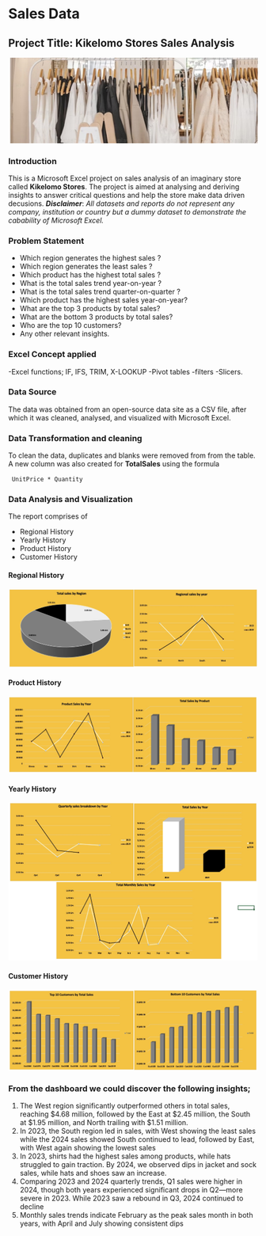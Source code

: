 # Sales Data
## Project Title: Kikelomo Stores Sales Analysis

![](6946EF2B-755F-4352-83A7-7A1D1277AFCF_4_5005_c.jpeg)

### Introduction
This is a Microsoft Excel project on sales analysis of an imaginary store called **Kikelomo Stores**. 
The project is aimed at analysing and deriving insights to answer critical questions and help the store make data driven decusions.
**_Disclaimer_**: _All datasets and reports do not represent any company, institution or country but a dummy dataset to demonstrate the cabability of Microsoft  Excel._

### Problem Statement
- Which region generates the highest sales ?
- Which region generates the least sales ?
- Which product has the highest total sales ?
- What is the total sales trend year-on-year ?
- What is the total sales trend quarter-on-quarter ?
- Which product has the highest sales  year-on-year?
- What are the top 3 products by total sales? 
- What are the bottom 3 products by total sales?
- Who are the top 10 customers?
- Any other relevant insights.

### Excel Concept applied
-Excel functions; IF, IFS, TRIM, X-LOOKUP
-Pivot tables
-filters
-Slicers.

### Data Source
The data was obtained from an open-source data site as a CSV file, after which it was cleaned, analysed, and visualized with Microsoft Excel.

### Data Transformation and cleaning
To clean the data, duplicates and blanks were removed from from the table.
 A new column was also created for  **TotalSales** using the formula 
``` excel
 UnitPrice * Quantity
```
### Data Analysis and Visualization
The report comprises of 
- Regional History
- Yearly History
- Product History
- Customer History

#### Regional History
![](11C282BA-CB08-4CE5-89FB-763170866BBC_1_201_a.jpeg)


#### Product History
![](3120E8E9-A1E9-4025-9DDF-8722EDEDA3A4_1_201_a.jpeg)

#### Yearly History
![](4E6F066C-ED6A-47B0-A7AD-72C7EF6FB919_1_201_a.jpeg)

#### Customer History
![](FCCE545F-32F3-437B-A71D-FE475100BC04_1_201_a.jpeg)


### From the dashboard we could discover the following insights;
1.	The West region significantly outperformed others in total sales, reaching $4.68 million, followed by the East at $2.45 million, the South at $1.95 million, and North trailing with $1.51 million.
2.	In 2023, the South region led in sales, with West showing the least sales while the 2024 sales showed  South continued to lead, followed by East, with West again showing the lowest sales
3.	In 2023, shirts had the highest sales among products, while hats struggled to gain traction. By 2024, we observed dips in jacket and sock sales, while hats and shoes saw an increase.
4.	Comparing 2023 and 2024 quarterly trends, Q1 sales were higher in 2024, though both years experienced significant drops in Q2—more severe in 2023. While 2023 saw a rebound in Q3, 2024 continued to decline
5.	Monthly sales trends indicate February as the peak sales month in both years, with April and July showing consistent dips




